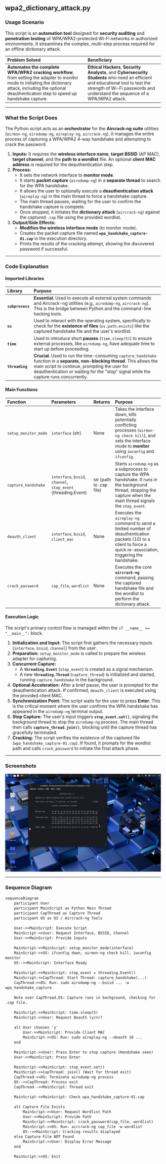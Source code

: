 ## wpa2_dictionary_attack.py

### Usage Scenario

This script is an **automation tool** designed for **security auditing** and **penetration testing** of WPA/WPA2-protected Wi-Fi networks in authorized environments. It streamlines the complex, multi-step process required for an offline dictionary attack.

| Problem Solved | Beneficiary |
| :--- | :--- |
| **Automates the complete WPA/WPA2 cracking workflow**, from setting the adapter to monitor mode to initiating the dictionary attack, including the optional deauthentication step to speed up handshake capture. | **Ethical Hackers**, **Security Analysts**, and **Cybersecurity Students** who need an efficient and educational tool to test the strength of Wi-Fi passwords and understand the sequence of a WPA/WPA2 attack. |

---

### What the Script Does

The Python script acts as an **orchestrator** for the **Aircrack-ng suite** utilities (`airmon-ng`, `airodump-ng`, `aireplay-ng`, `aircrack-ng`). It manages the entire process of capturing a WPA/WPA2 4-way handshake and attempting to crack the password.

1.  **Inputs:** It requires the **wireless interface name**, **target BSSID** (AP MAC), **target channel**, and the **path to a wordlist** file. An optional **client MAC address** is required for the deauthentication step.
2.  **Process:**
    * It sets the network interface to **monitor mode**.
    * It starts **packet capture** (`airodump-ng`) in a **separate thread** to search for the WPA handshake.
    * It allows the user to optionally execute a **deauthentication attack** (`aireplay-ng`) in the main thread to force a handshake capture.
    * The main thread pauses, waiting for the user to confirm the handshake capture is complete.
    * Once stopped, it initiates the **dictionary attack** (`aircrack-ng`) against the captured `.cap` file using the provided wordlist.
3.  **Output/Side Effects:**
    * **Modifies the wireless interface mode** (to monitor mode).
    * Creates the packet capture file named **`wpa_handshake_capture-01.cap`** in the execution directory.
    * Prints the results of the cracking attempt, showing the discovered password if successful.

---

### Code Explanation

#### Imported Libraries

| Library | Purpose |
| :--- | :--- |
| **`subprocess`** | **Essential.** Used to execute all external system commands and Aircrack-ng utilities (e.g., `airodump-ng`, `aircrack-ng`). This is the bridge between Python and the command-line hacking tools. |
| **`os`** | Used to interact with the operating system, specifically to check for the **existence of files** (`os.path.exists`) like the captured handshake file and the user's wordlist. |
| **`time`** | Used to introduce short **pauses** (`time.sleep(5)`) to ensure external processes, like `airodump-ng`, have adequate time to start up before proceeding. |
| **`threading`** | **Crucial.** Used to run the time-consuming `capture_handshake` function in a **separate, non-blocking thread**. This allows the main script to continue, prompting the user for deauthentication or waiting for the "stop" signal while the capture runs concurrently. |

#### Main Functions

| Function | Parameters | Returns | Purpose |
| :--- | :--- | :--- | :--- |
| `setup_monitor_mode` | `interface` (str) | None | Takes the interface down, kills potentially conflicting processes (`airmon-ng check kill`), and sets the interface mode to **monitor** using `iwconfig` and `ifconfig`. |
| `capture_handshake` | `interface`, `bssid`, `channel`, `stop_event` (threading.Event) | str (path to .cap file) | Starts `airodump-ng` as a subprocess to capture the WPA handshake. It runs in the background thread, stopping the capture when the main thread signals the `stop_event`. |
| `deauth_client` | `interface`, `bssid`, `client_mac` | None | Executes the `aireplay-ng` command to send a limited number of deauthentication packets (10) to a client to force a quick re-association, triggering the handshake. |
| `crack_password` | `cap_file`, `wordlist` | None | Executes the core **`aircrack-ng`** command, passing the captured handshake file and the wordlist to perform the dictionary attack. |

#### Execution Logic

The script's primary control flow is managed within the `if __name__ == "__main__":` block.

1.  **Initialization and Input:** The script first gathers the necessary inputs (`interface`, `bssid`, `channel`) from the user.
2.  **Preparation:** `setup_monitor_mode` is called to prepare the wireless adapter for capturing.
3.  **Concurrent Capture:**
    * A **`threading.Event`** (`stop_event`) is created as a signal mechanism.
    * A new **`threading.Thread`** (`capture_thread`) is initialized and started, running `capture_handshake` in the background.
4.  **Optional Acceleration:** After a brief pause, the user is prompted for the deauthentication attack. If confirmed, `deauth_client` is executed using the provided client MAC.
5.  **Synchronization Point:** The script waits for the user to press **Enter**. This is the critical moment where the user confirms the WPA handshake has appeared in the `airodump-ng` terminal output.
6.  **Stop Capture:** The user's input triggers **`stop_event.set()`**, signaling the background thread to stop the `airodump-ng` process. The main thread then calls **`capture_thread.join()`**, blocking until the capture thread has gracefully terminated.
7.  **Cracking:** The script verifies the existence of the captured file (`wpa_handshake_capture-01.cap`). If found, it prompts for the wordlist path and calls `crack_password` to initiate the final attack phase.
                      
---

### Screenshots

![wpa2_dictionary_attack.py running](../imgs/wpa2_dictionary_attack.png)

---

### Sequence Diagram

```mermaid
sequenceDiagram
    participant User
    participant MainScript as Python Main Thread
    participant CapThread as Capture Thread
    participant OS as OS / Aircrack-ng Tools

    User->>MainScript: Execute Script
    MainScript->>User: Request Interface, BSSID, Channel
    User->>MainScript: Provide Inputs
    
    MainScript->>MainScript: setup_monitor_mode(interface)
    MainScript->>OS: ifconfig down, airmon-ng check kill, iwconfig monitor
    OS-->>MainScript: Interface Ready
    
    MainScript->>MainScript: stop_event = threading.Event()
    MainScript->>CapThread: Start Thread: capture_handshake(...)
    CapThread->>OS: Run: sudo airodump-ng --bssid ... -w wpa_handshake_capture
    
    Note over CapThread,OS: Capture runs in background, checking for .cap file.
    
    MainScript->>MainScript: time.sleep(5)
    MainScript->>User: Request Deauth (y/n)?
    
    alt User chooses 'y'
        User->>MainScript: Provide Client MAC
        MainScript->>OS: Run: sudo aireplay-ng --deauth 10 ...
    end
    
    MainScript->>User: Press Enter to stop capture (Handshake seen)
    User->>MainScript: Press Enter
    
    MainScript->>MainScript: stop_event.set()
    MainScript->>CapThread: join() (Wait for thread exit)
    CapThread->>OS: Terminate airodump-ng process
    OS-->>CapThread: Process exit
    CapThread-->>MainScript: Thread exit
    
    MainScript->>MainScript: Check wpa_handshake_capture-01.cap
    
    alt Capture File Exists
        MainScript->>User: Request Wordlist Path
        User->>MainScript: Provide Path
        MainScript->>MainScript: crack_password(cap_file, wordlist)
        MainScript->>OS: Run: aircrack-ng cap_file -w wordlist
        OS-->>MainScript: Cracking results displayed
    else Capture File NOT Found
        MainScript->>User: Display Error Message
    end
    
    MainScript->>OS: Exit